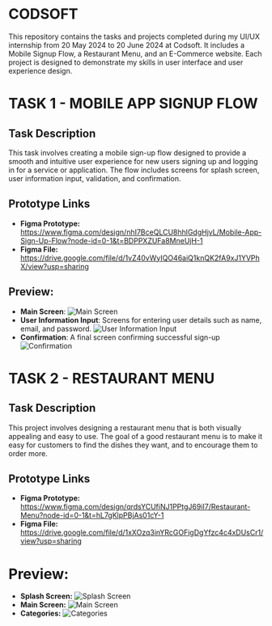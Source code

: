 # CODSOFT
This repository contains the tasks and projects completed during my UI/UX internship from 20 May 2024 to 20 June 2024 at Codsoft. It includes a Mobile Signup Flow, a Restaurant Menu, and an E-Commerce website. Each project is designed to demonstrate my skills in user interface and user experience design.

# TASK 1 - MOBILE APP SIGNUP FLOW

## Task Description
This task involves creating a mobile sign-up flow designed to provide a smooth and intuitive user experience for new users signing up and logging in for a service or application. The flow includes screens for splash screen, user information input, validation, and confirmation.

## Prototype Links
- **Figma Prototype:** https://www.figma.com/design/nhI7BceQLCU8hhlGdgHjvL/Mobile-App-Sign-Up-Flow?node-id=0-1&t=BDPPXZUFa8MneUjH-1
- **Figma File:** https://drive.google.com/file/d/1vZ40vWyIQO46aiQ1knQK2fA9xJ1YVPhX/view?usp=sharing

## Preview:
- **Main Screen**:
  ![Main Screen](https://private-user-images.githubusercontent.com/143437598/336159573-73899454-08fd-4516-88c8-5b64e3318a74.png?jwt=eyJhbGciOiJIUzI1NiIsInR5cCI6IkpXVCJ9.eyJpc3MiOiJnaXRodWIuY29tIiwiYXVkIjoicmF3LmdpdGh1YnVzZXJjb250ZW50LmNvbSIsImtleSI6ImtleTUiLCJleHAiOjE3MTc2MTA2NDMsIm5iZiI6MTcxNzYxMDM0MywicGF0aCI6Ii8xNDM0Mzc1OTgvMzM2MTU5NTczLTczODk5NDU0LTA4ZmQtNDUxNi04OGM4LTViNjRlMzMxOGE3NC5wbmc_WC1BbXotQWxnb3JpdGhtPUFXUzQtSE1BQy1TSEEyNTYmWC1BbXotQ3JlZGVudGlhbD1BS0lBVkNPRFlMU0E1M1BRSzRaQSUyRjIwMjQwNjA1JTJGdXMtZWFzdC0xJTJGczMlMkZhd3M0X3JlcXVlc3QmWC1BbXotRGF0ZT0yMDI0MDYwNVQxNzU5MDNaJlgtQW16LUV4cGlyZXM9MzAwJlgtQW16LVNpZ25hdHVyZT00N2E4Y2ZmMzdkM2JkOGY1OWI2M2I3ZTI5YTA5NzQxYzhkYWJiZWVhOWJmYzNkN2Q2Y2FlMDMyZTUwZDRiZDliJlgtQW16LVNpZ25lZEhlYWRlcnM9aG9zdCZhY3Rvcl9pZD0wJmtleV9pZD0wJnJlcG9faWQ9MCJ9.N85Pqw7OnJJ8ywv5fhf_wInrtFbDqN1g89lpBqbbIFc)
- **User Information Input**: Screens for entering user details such as name, email, and password.
   ![User Information Input](https://github.com/rockstar-narmu/CODSOFT/assets/143437598/1ae099e0-2e8d-4965-8c44-7b9b6e9e2341)
- **Confirmation**: A final screen confirming successful sign-up
     ![Confirmation](https://private-user-images.githubusercontent.com/143437598/336159592-76f267f9-c9f9-48e0-8ad4-f2c19eeafdba.png?jwt=eyJhbGciOiJIUzI1NiIsInR5cCI6IkpXVCJ9.eyJpc3MiOiJnaXRodWIuY29tIiwiYXVkIjoicmF3LmdpdGh1YnVzZXJjb250ZW50LmNvbSIsImtleSI6ImtleTUiLCJleHAiOjE3MTc2MTA3MjQsIm5iZiI6MTcxNzYxMDQyNCwicGF0aCI6Ii8xNDM0Mzc1OTgvMzM2MTU5NTkyLTc2ZjI2N2Y5LWM5ZjktNDhlMC04YWQ0LWYyYzE5ZWVhZmRiYS5wbmc_WC1BbXotQWxnb3JpdGhtPUFXUzQtSE1BQy1TSEEyNTYmWC1BbXotQ3JlZGVudGlhbD1BS0lBVkNPRFlMU0E1M1BRSzRaQSUyRjIwMjQwNjA1JTJGdXMtZWFzdC0xJTJGczMlMkZhd3M0X3JlcXVlc3QmWC1BbXotRGF0ZT0yMDI0MDYwNVQxODAwMjRaJlgtQW16LUV4cGlyZXM9MzAwJlgtQW16LVNpZ25hdHVyZT1kNWIyYmU1Njc1NjMxOGI3Yjg2MWExOTcyYzkwZDY1MWU5Y2I2OGM4YzRjNzE3Nzc0ZjQ5NDJiMGE5ZWM1MjZjJlgtQW16LVNpZ25lZEhlYWRlcnM9aG9zdCZhY3Rvcl9pZD0wJmtleV9pZD0wJnJlcG9faWQ9MCJ9.sz70QONY9S9Zvvqyq00uIBTKO1yyqFWWYcOXMAs5O7k)


# TASK 2 - RESTAURANT MENU

## Task Description

This project involves designing a restaurant menu that is both visually appealing and easy to use. The goal of a good restaurant menu is to make it easy for customers to find the dishes they want, and to encourage them to order more.

## Prototype Links
- **Figma Prototype:** https://www.figma.com/design/qrdsYCUfiNJ1PPtgJ69iI7/Restaurant-Menu?node-id=0-1&t=hL7gKlpPBjAs01cY-1
- **Figma File:** https://drive.google.com/file/d/1xXOzq3inYRcGOFigDgYfzc4c4xDUsCr1/view?usp=sharing

# Preview:
- **Splash Screen:**
  ![Splash Screen](https://private-user-images.githubusercontent.com/143437598/336928637-3130b538-36af-47d8-96ff-38b337a64d4d.png?jwt=eyJhbGciOiJIUzI1NiIsInR5cCI6IkpXVCJ9.eyJpc3MiOiJnaXRodWIuY29tIiwiYXVkIjoicmF3LmdpdGh1YnVzZXJjb250ZW50LmNvbSIsImtleSI6ImtleTUiLCJleHAiOjE3MTc2MTAzNjcsIm5iZiI6MTcxNzYxMDA2NywicGF0aCI6Ii8xNDM0Mzc1OTgvMzM2OTI4NjM3LTMxMzBiNTM4LTM2YWYtNDdkOC05NmZmLTM4YjMzN2E2NGQ0ZC5wbmc_WC1BbXotQWxnb3JpdGhtPUFXUzQtSE1BQy1TSEEyNTYmWC1BbXotQ3JlZGVudGlhbD1BS0lBVkNPRFlMU0E1M1BRSzRaQSUyRjIwMjQwNjA1JTJGdXMtZWFzdC0xJTJGczMlMkZhd3M0X3JlcXVlc3QmWC1BbXotRGF0ZT0yMDI0MDYwNVQxNzU0MjdaJlgtQW16LUV4cGlyZXM9MzAwJlgtQW16LVNpZ25hdHVyZT00NDIyNjA5MmQzNzY3MmYyN2EzMjc1MGMxNDhhMWE3NjEwNWE2ZWIwMjVmNjliNjY1ZGM2ZjBlNGJlY2Y5ZWEzJlgtQW16LVNpZ25lZEhlYWRlcnM9aG9zdCZhY3Rvcl9pZD0wJmtleV9pZD0wJnJlcG9faWQ9MCJ9.W2ui1vJNMoQSBCzsB2I8SOW9uya7KM-fHBKW1kfCgQI)
- **Main Screen:**
  ![Main Screen](https://private-user-images.githubusercontent.com/143437598/336928660-4081301b-8e76-4f46-b364-2327fdd45af1.png?jwt=eyJhbGciOiJIUzI1NiIsInR5cCI6IkpXVCJ9.eyJpc3MiOiJnaXRodWIuY29tIiwiYXVkIjoicmF3LmdpdGh1YnVzZXJjb250ZW50LmNvbSIsImtleSI6ImtleTUiLCJleHAiOjE3MTc2MTAzNjcsIm5iZiI6MTcxNzYxMDA2NywicGF0aCI6Ii8xNDM0Mzc1OTgvMzM2OTI4NjYwLTQwODEzMDFiLThlNzYtNGY0Ni1iMzY0LTIzMjdmZGQ0NWFmMS5wbmc_WC1BbXotQWxnb3JpdGhtPUFXUzQtSE1BQy1TSEEyNTYmWC1BbXotQ3JlZGVudGlhbD1BS0lBVkNPRFlMU0E1M1BRSzRaQSUyRjIwMjQwNjA1JTJGdXMtZWFzdC0xJTJGczMlMkZhd3M0X3JlcXVlc3QmWC1BbXotRGF0ZT0yMDI0MDYwNVQxNzU0MjdaJlgtQW16LUV4cGlyZXM9MzAwJlgtQW16LVNpZ25hdHVyZT00YmUxMTYyMzdjNzc5NTYyNDk1NzI3ZjFkZThhMmY2MTM1MTczNzM0MzFkYjNjZTJiNWFjY2FmNmRjZGI5ODNmJlgtQW16LVNpZ25lZEhlYWRlcnM9aG9zdCZhY3Rvcl9pZD0wJmtleV9pZD0wJnJlcG9faWQ9MCJ9.ZcL6phC0hInVEZxQswUcTFjuGzd1ihsPmtywI6wqfUo)
- **Categories:**
  ![Categories](https://private-user-images.githubusercontent.com/143437598/336928682-e98e8328-8ea4-4fc7-872e-f9e283faeb47.png?jwt=eyJhbGciOiJIUzI1NiIsInR5cCI6IkpXVCJ9.eyJpc3MiOiJnaXRodWIuY29tIiwiYXVkIjoicmF3LmdpdGh1YnVzZXJjb250ZW50LmNvbSIsImtleSI6ImtleTUiLCJleHAiOjE3MTc2MTAzNjcsIm5iZiI6MTcxNzYxMDA2NywicGF0aCI6Ii8xNDM0Mzc1OTgvMzM2OTI4NjgyLWU5OGU4MzI4LThlYTQtNGZjNy04NzJlLWY5ZTI4M2ZhZWI0Ny5wbmc_WC1BbXotQWxnb3JpdGhtPUFXUzQtSE1BQy1TSEEyNTYmWC1BbXotQ3JlZGVudGlhbD1BS0lBVkNPRFlMU0E1M1BRSzRaQSUyRjIwMjQwNjA1JTJGdXMtZWFzdC0xJTJGczMlMkZhd3M0X3JlcXVlc3QmWC1BbXotRGF0ZT0yMDI0MDYwNVQxNzU0MjdaJlgtQW16LUV4cGlyZXM9MzAwJlgtQW16LVNpZ25hdHVyZT01NmVhNDEwYjA0M2QxY2UyNTEwYzNiMWM3NzM5OWEwNTdiMGQ0MTE4YTY0OWMyZTk0NzQ2MjE4YzI5NjNhZDFjJlgtQW16LVNpZ25lZEhlYWRlcnM9aG9zdCZhY3Rvcl9pZD0wJmtleV9pZD0wJnJlcG9faWQ9MCJ9.2x-zKw9m3570AyBNSAE7ZEvNQD4K8gn9wx9vIoUL_IQ)
